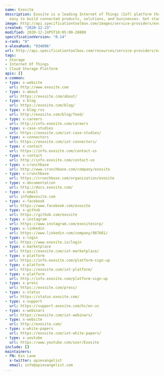 ```yaml
---
name: Exosite
description: Exosite is a leading Internet of Things (IoT) platform that makes it
  easy to build connected products, solutions, and businesses. Get started for free.
image: http://api.specificationtoolbox.com/images/service-providers/exosite.jpg
created: "2020-12-23"
modified: 2020-12-24PST10:05:00-28800
specificationVersion: "0.14"
x-rank: "8"
x-alexaRank: "934096"
url: http://api.specificationtoolbox.com/resources/service-providers/exosite/
tags:
- Storage
- Internet Of Things
- Cloud Storage Platform
apis: []
x-common:
- type: x-website
  url: http://www.exosite.com
- type: x-about
  url: https://exosite.com/about/
- type: x-blog
  url: https://exosite.com/blog/
- type: x-blog-rss
  url: http://exosite.com/blog/feed/
- type: x-careers
  url: http://info.exosite.com/careers
- type: x-case-studies
  url: https://exosite.com/iot-case-studies/
- type: x-connectors
  url: https://exosite.com/iot-connectors/
- type: x-contact
  url: https://info.exosite.com/contact-us
- type: x-contact
  url: http://info.exosite.com/contact-us
- type: x-crunchbase
  url: http://www.crunchbase.com/company/exosite
- type: x-crunchbase
  url: https://crunchbase.com/organization/exosite
- type: x-documentation
  url: http://docs.exosite.com/
- type: x-email
  url: info@exosite.com
- type: x-facebook
  url: https://www.facebook.com/exosite
- type: x-github
  url: https://github.com/exosite
- type: x-instagram
  url: https://www.instagram.com/exositecorp/
- type: x-linkedin
  url: https://www.linkedin.com/company/987681/
- type: x-login
  url: https://www.exosite.io/login
- type: x-marketplace
  url: https://exosite.com/iot-marketplace/
- type: x-platform
  url: https://info.exosite.com/platform-sign-up
- type: x-platform
  url: https://exosite.com/iot-platform/
- type: x-platform
  url: http://info.exosite.com/platform-sign-up
- type: x-press
  url: https://exosite.com/press/
- type: x-status
  url: https://status.exosite.com/
- type: x-support
  url: https://support.exosite.com/hc/en-us
- type: x-webinars
  url: https://exosite.com/iot-webinars/
- type: x-website
  url: http://exosite.com/
- type: x-white-papers
  url: https://exosite.com/iot-white-papers/
- type: x-youtube
  url: https://www.youtube.com/user/Exosite
include: []
maintainers:
- FN: Kin Lane
  x-twitter: apievangelist
  email: info@apievangelist.com
...
```

